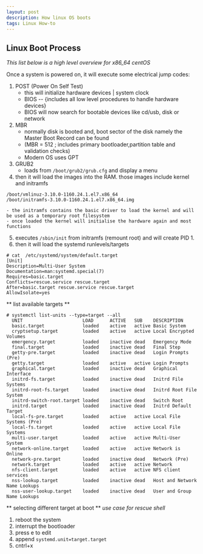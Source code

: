 ```yaml
---
layout: post
description: How linux OS boots
tags: Linux How-to
---
```


## Linux Boot Process
*This list below is a high level overview for x86_64 centOS*

Once a system is powered on, it will execute some electrical jump codes:

1. POST (Power On Self Test)
    - this will initialize hardware devices | system clock
    - BIOS -- {includes all low level procedures to handle hardware devices}
    - BIOS will now search for bootable devices like cd/usb, disk or network
2. MBR
    - normally disk is booted and, boot sector of the disk namely the Master Boot Record can be found
    - (MBR = 512 ; includes primary bootloader,partition table and validation checks)
    - Modern OS uses GPT
3. GRUB2
    - loads from `/boot/grub2/grub.cfg` and display a menu
4. then it will load the images into the RAM. those images include kernel and initramfs
```
/boot/vmlinuz-3.10.0-1160.24.1.el7.x86_64
/boot/initramfs-3.10.0-1160.24.1.el7.x86_64.img
```
    - the initramfs contains the basic driver to load the kernel and will be used as a temporary root filesystem
    - once loaded the kernel will initialise the hardware again and most functions
5. executes `/sbin/init` from initramfs (remount root) and will create PID 1.
6. then it will load the systemd runlevels/targets
```
# cat  /etc/systemd/system/default.target
[Unit]
Description=Multi-User System
Documentation=man:systemd.special(7)
Requires=basic.target
Conflicts=rescue.service rescue.target
After=basic.target rescue.service rescue.target
AllowIsolate=yes
```

** list available targets **
```
# systemctl list-units --type=target --all
  UNIT                      LOAD      ACTIVE   SUB    DESCRIPTION
  basic.target              loaded    active   active Basic System
  cryptsetup.target         loaded    active   active Local Encrypted Volumes
  emergency.target          loaded    inactive dead   Emergency Mode
  final.target              loaded    inactive dead   Final Step
  getty-pre.target          loaded    inactive dead   Login Prompts (Pre)
  getty.target              loaded    active   active Login Prompts
  graphical.target          loaded    inactive dead   Graphical Interface
  initrd-fs.target          loaded    inactive dead   Initrd File Systems
  initrd-root-fs.target     loaded    inactive dead   Initrd Root File System
  initrd-switch-root.target loaded    inactive dead   Switch Root
  initrd.target             loaded    inactive dead   Initrd Default Target
  local-fs-pre.target       loaded    active   active Local File Systems (Pre)
  local-fs.target           loaded    active   active Local File Systems
  multi-user.target         loaded    active   active Multi-User System
  network-online.target     loaded    active   active Network is Online
  network-pre.target        loaded    inactive dead   Network (Pre)
  network.target            loaded    active   active Network
  nfs-client.target         loaded    active   active NFS client services
  nss-lookup.target         loaded    inactive dead   Host and Network Name Lookups
  nss-user-lookup.target    loaded    inactive dead   User and Group Name Lookups
```

** selecting different target at boot **
*use case for rescue shell*
1. reboot the system
2. interrupt the bootloader
3. press e to edit
4. append `systemd.unit=target.target`
5. cntrl+x 
